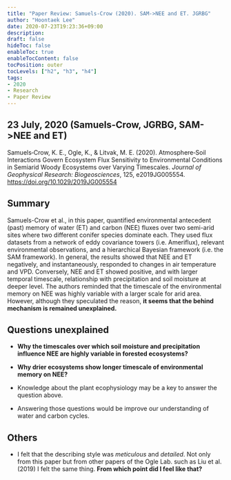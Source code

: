 ```yaml
---
title: "Paper Review: Samuels-Crow (2020). SAM->NEE and ET. JGRBG"
author: "Hoontaek Lee"
date: 2020-07-23T19:23:36+09:00
description:
draft: false
hideToc: false
enableToc: true
enableTocContent: false
tocPosition: outer
tocLevels: ["h2", "h3", "h4"]
tags:
- 2020
- Research
- Paper Review
---
```


## 23 July, 2020 (Samuels-Crow, JGRBG, SAM->NEE and ET)

Samuels‐Crow, K. E., Ogle, K., & Litvak, M. E. (2020). Atmosphere‐Soil Interactions Govern Ecosystem Flux Sensitivity to Environmental Conditions in Semiarid Woody Ecosystems over Varying Timescales. *Journal of Geophysical Research: Biogeosciences*, 125, e2019JG005554. https://doi.org/10.1029/2019JG005554



## Summary

Samuels-Crow et al., in this paper, quantified environmental antecedent (past) memory of water (ET) and carbon (NEE) fluxes over two semi-arid sites where two different conifer species dominate each. They used flux datasets from a network of eddy covariance towers (i.e. Ameriflux), relevant environmental observations, and a hierarchical Bayesian framework (i.e. the SAM framework). In general, the results showed that NEE and ET negatively, and instantaneously, responded to changes in air temperature and VPD. Conversely, NEE and ET showed positive, and with larger temporal timescale, relationship with precipitation and soil moisture at deeper level. The authors reminded that the timescale of the environmental memory on NEE was highly variable with a larger scale for arid area. However, although they speculated the reason, **it seems that the behind mechanism is remained unexplained.**  



## Questions unexplained

- **Why the timescales over which soil moisture and precipitation influence NEE are highly variable in forested ecosystems?**

- **Why drier ecosystems show longer timescale of environmental memory on NEE?**
- Knowledge about the plant ecophysiology may  be a key to answer the question above.
- Answering those questions would be improve our understanding of water and carbon cycles.



## Others

- I felt that the describing style was *meticulous* and *detailed*. Not only from this paper but from other papers of the Ogle Lab. such as Liu et al. (2019) I felt the same thing. **From which point did I feel like that?**

  